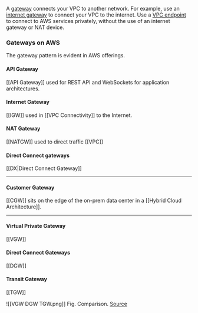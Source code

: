 A [gateway](https://docs.aws.amazon.com/vpc/latest/userguide/extend-intro.html) connects your VPC to another network. For example, use an [internet gateway](https://docs.aws.amazon.com/vpc/latest/userguide/VPC_Internet_Gateway.html) to connect your VPC to the internet. Use a [VPC endpoint](https://docs.aws.amazon.com/vpc/latest/privatelink/privatelink-access-aws-services.html) to connect to AWS services privately, without the use of an internet gateway or NAT device.

### Gateways on AWS
The gateway pattern is evident in AWS offerings.

#### API Gateway
[[API Gateway]] used for REST API and WebSockets for application architectures.

#### Internet Gateway
[[IGW]] used in [[VPC Connectivity]] to the Internet.

#### NAT Gateway
[[NATGW]] used to direct traffic [[VPC]]

#### Direct Connect gateways

[[DX|Direct Connect Gateway]]

---
#### Customer Gateway
[[CGW]] sits on the edge of the on-prem data center in a [[Hybrid Cloud Architecture]].

---
#### Virtual Private Gateway
[[VGW]]

#### Direct Connect Gateways
[[DGW]]

#### Transit Gateway
[[TGW]]


![[VGW DGW TGW.png]]
Fig. Comparison. [Source](https://www.megaport.com/blog/aws-vgw-vs-dgw-vs-tgw/)

